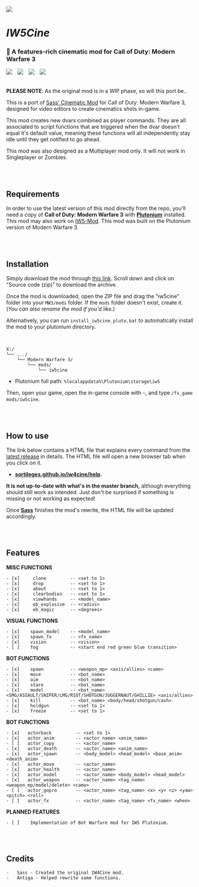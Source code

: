 <img src="AWAITING HEADER IMAGE...">

# *IW5Cine*

### 🎥 A features-rich cinematic mod for Call of Duty: Modern Warfare 3

<img src="https://img.shields.io/badge/REWRITE%20IN%20PROGRESS-90c433?style=flat-square">　<a href="https://github.com/dtpln/iw5cine/releases/latest"><img src="https://img.shields.io/github/v/release/dtpln/iw5cine?label=Latest%20release&style=flat-square&color=90c433"></a>　<a href="https://discord.gg/wgRJDJJ"><img src="https://img.shields.io/discord/617736623412740146?label=Join%20the%20IW4Cine%20Discord!&style=flat-square&color=90c433"></a>　<a href="https://github.com/dtpln/iw5cine/releases/latest"><img src="https://img.shields.io/github/downloads/dtpln/iw5cine/total?color=90c433&label=Downloads&style=flat-square"></a>
<br/><br/>

**PLEASE NOTE**: As the original mod is in a WIP phase, so will this port be..

This is a port of [Sass' Cinematic Mod](https://github.com/sortileges/iw4cine) for Call of Duty: Modern Warfare 3, designed for video editors to create cinematics shots in-game.

This mod creates new dvars combined as player commands. They are all associated to script functions that are triggered when the dvar doesn't equal it's default value, meaning these functions will all independently stay idle until they get notified to go ahead.

This mod was also designed as a Multiplayer mod only. It will not work in Singleplayer or Zombies.


<br/><br/>
## Requirements

In order to use the latest version of this mod directly from the repo, you'll need a copy of **Call of Duty: Modern Warfare 3** with **[Plutonium](https://plutonium.pw)** installed. This mod may also work on [IW5-Mod](https://alterware.dev). This mod was built on the Plutonium version of Modern Warfare 3.

<br/><br/>
## Installation

Simply download the mod through [this link](https://github.com/dtpln/iw5cine/releases/latest). Scroll down and click on "Source code (zip)" to download the archive.

Once the mod is downloaded, open the ZIP file and drag the "iw5cine" folder into your `MW3/mods` folder. If the `mods` folder doesn't exist, create it. (*You can also rename the mod if you'd like.*)

Alternatively, you can run `install_iw5cine_pluto.bat` to automatically install the mod to your plutonium directory.

<br/>

```text
X:/
└── .../
    └── Modern Warfare 3/
        └── mods/
            └── iw5cine
```
- Plutonium full path: `%localappdata%\Plutonium\storage\iw5`

Then, open your game, open the in-game console with `~`, and type `/fs_game mods/iw5cine`.

<br/><br/>
## How to use

The link below contains a HTML file that explains every command from the [latest release](https://github.com/sortileges/iw4cine/releases/latest) in details. The HTML file will open a new browser tab when you click on it. 
- **[sortileges.github.io/iw4cine/help](https://sortileges.github.io/iw4cine/help)**.

**It is not up-to-date with what's in the master branch,** although everything should still work as intended. Just don't be surprised if something is missing or not working as expected!

Once **[Sass](https://github.com/sortileges)** finishes the mod's rewrite, the HTML file will be updated accordingly.


<br/><br/>
## Features
**MISC FUNCTIONS**
    
    - [x]     clone         -- <set to 1>
    - [x]     drop          -- <set to 1>
    - [x]     about         -- <set to 1>
    - [x]     clearbodies   -- <set to 1>
    - [x]     viewhands     -- <model_name>
    - [x]     eb_explosive  -- <radius>
    - [x]     eb_magic      -- <degrees>

**VISUAL FUNCTIONS**

    - [x]    spawn_model    -- <model_name>
    - [x]    spawn_fx       -- <fx_name>
    - [x]    vision         -- <vision>
    - [ ]    fog            -- <start end red green blue transition>

**BOT FUNCTIONS**

    - [x]    spawn          -- <weapon_mp> <axis/allies> <camo>
    - [x]    move           -- <bot_name>
    - [x]    aim            -- <bot_name>
    - [x]    stare          -- <bot_name>
    - [x]    model          -- <bot_name> <SMG/ASSAULT/SNIPER/LMG/RIOT/SHOTGUN/JUGGERNAUT/GHILLIE> <axis/allies>
    - [x]    kill           -- <bot_name> <body/head/shotgun/cash>
    - [x]    holdgun        -- <set to 1>
    - [x]    freeze         -- <set to 1>

**BOT FUNCTIONS**

    - [x]   actorback         -- <set to 1>
    - [x]   actor_anim        -- <actor_name> <anim_name>
    - [ ]   actor_copy        -- <actor_name>
    - [x]   actor_death       -- <actor_name> <anim_name>
    - [x]   actor_spawn       -- <body_model> <head_model> <base_anim> <death_anim>
    - [x]   actor_move        -- <actor_name>
    - [x]   actor_health      -- <actor_name>
    - [x]   actor_model       -- <actor_name> <body_model> <head_model>
    - [x]   actor_weapon      -- <actor_name> <tag_name> <weapon_mp/model/delete> <camo>
    - [ ]   actor_gopro       -- <actor_name> <tag_name> <x> <y> <z> <yaw> <pitch> <roll>
    - [ ]   actor_fx          -- <actor_name> <tag_name> <fx_name> <when>

**PLANNED FEATURES**

    - [ ]    Implementation of Bot Warfare mod for IW5 Plutonium.

<br/><br/>
## Credits
    -   Sass - Created the original IW4Cine mod.
    -   Antiga - Helped rewrite some functions.
